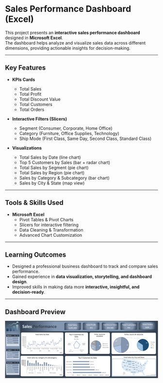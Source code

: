 # Sales Performance Dashboard (Excel)

This project presents an **interactive sales performance dashboard** designed in **Microsoft Excel**.  
The dashboard helps analyze and visualize sales data across different dimensions, providing actionable insights for decision-making.  

---

## Key Features
- **KPIs Cards**  
  - Total Sales  
  - Total Profit  
  - Total Discount Value  
  - Total Customers  
  - Total Orders  

- **Interactive Filters (Slicers)**  
  - Segment (Consumer, Corporate, Home Office)  
  - Category (Furniture, Office Supplies, Technology)  
  - Ship Mode (First Class, Same Day, Second Class, Standard Class)  

- **Visualizations**  
  - Total Sales by Date (line chart)  
  - Top 5 Customers by Sales (bar + radar chart)  
  - Total Sales by Segment (pie chart)  
  - Total Sales by Region (pie chart)  
  - Sales by Category & Subcategory (bar chart)  
  - Sales by City & State (map view)  

---

##  Tools & Skills Used
- **Microsoft Excel**  
  - Pivot Tables & Pivot Charts  
  - Slicers for interactive filtering  
  - Data Cleaning & Transformation  
  - Advanced Chart Customization  

---

##  Learning Outcomes
- Designed a professional business dashboard to track and compare sales performance.  
- Gained experience in **data visualization, storytelling, and dashboard design**.  
- Improved skills in making data more **interactive, insightful, and decision-ready**.  

---

##  Dashboard Preview
![Dashboard Screenshot](https://github.com/Roaa-saad/Sale-Performance---Excel/blob/main/Screenshot%202025-09-27%20181948.png?raw=true)

